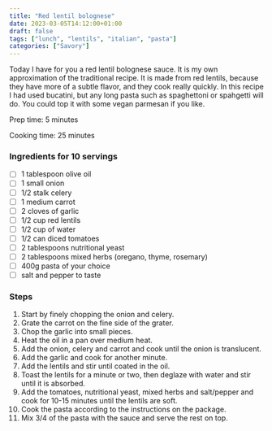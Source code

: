 ```yaml
---
title: "Red lentil bolognese"
date: 2023-03-05T14:12:00+01:00
draft: false
tags: ["lunch", "lentils", "italian", "pasta"]
categories: ["Savory"]
---
```


Today I have for you a red lentil bolognese sauce. It is my own approximation of the traditional recipe. It is made from red lentils,
because they have more of a subtle flavor, and they cook really quickly. In this recipe I had used bucatini, but any long pasta
such as spaghettoni or spahgetti will do. You could top it with some vegan parmesan if you like.

<div class="recipe">
Prep time: 5 minutes

Cooking time: 25 minutes

### Ingredients for 10 servings
- [ ] 1 tablespoon olive oil
- [ ] 1 small onion
- [ ] 1/2 stalk celery
- [ ] 1 medium carrot
- [ ] 2 cloves of garlic
- [ ] 1/2 cup red lentils
- [ ] 1/2 cup of water
- [ ] 1/2 can diced tomatoes
- [ ] 2 tablespoons nutritional yeast
- [ ] 2 tablespoons mixed herbs (oregano, thyme, rosemary)
- [ ] 400g pasta of your choice
- [ ] salt and pepper to taste

### Steps
1. Start by finely chopping the onion and celery.
2. Grate the carrot on the fine side of the grater.
3. Chop the garlic into small pieces.
4. Heat the oil in a pan over medium heat.
5. Add the onion, celery and carrot and cook until the onion is translucent.
6. Add the garlic and cook for another minute.
7. Add the lentils and stir until coated in the oil.
8. Toast the lentils for a minute or two, then deglaze with water and stir until it is absorbed.
9. Add the tomatoes, nutritional yeast, mixed herbs and salt/pepper and cook for 10-15 minutes until the lentils are soft.
10. Cook the pasta according to the instructions on the package.
11. Mix 3/4 of the pasta with the sauce and serve the rest on top.

</div>
